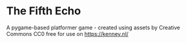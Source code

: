 # The Fifth Echo
A pygame-based platformer game - created using assets by Creative Commons CC0 free for use on https://kenney.nl/
